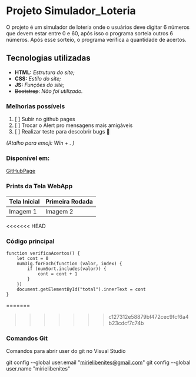 # Projeto Simulador_Loteria
O projeto é um simulador de loteria onde o usuários deve digitar 6 números que devem estar entre 0 e 60, 
após isso o programa sorteia outros 6 números. Após esse sorteio, o programa verifica a quantidade de acertos.

## Tecnologias utilizadas
- **HTML:** _Estrutura do site;_
- **CSS:** _Estilo do site;_
- **JS:** _Funções do site;_
- ~~Bootstrap~~: _Não foi utilizado._

### Melhorias possíveis 
1. [ ] Subir no github pages
2. [ ] Trocar o Alert pro mensagens mais amigáveis
3. [ ] Realizar teste para descobrir bugs 🎈 

_(Atalho para emoji: Win + . )_

### Disponível em: 
[GitHubPage](https://mirielibenites.github.io/Simulador_Loteria/)

### Prints da Tela WebApp
| Tela Inicial | Primeira Rodada |
|--------------|-----------------|
| Imagem 1     | Imagem 2        |

<<<<<<< HEAD
### Código principal
```js:
function verificaAcertos() {
    let cont = 0
    numDig.forEach(function (valor, index) {
        if (numSort.includes(valor)) {
            cont = cont + 1
        }
    })
    document.getElementById("total").innerText = cont
}
```

=======
>>>>>>> c127312e58879bf472cec9fcf6a4b23cdcf7c74b
### Comandos Git

Comandos para abrir user do git no Visual Studio

git config --global user.email "mirielibenites@gmail.com"
git config --global user.name "mirielibenites"
